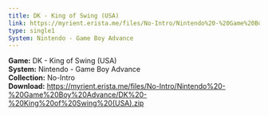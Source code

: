 ```yaml
---
title: DK - King of Swing (USA)
link: https://myrient.erista.me/files/No-Intro/Nintendo%20-%20Game%20Boy%20Advance/DK%20-%20King%20of%20Swing%20(USA).zip
type: single1
System: Nintendo - Game Boy Advance
---
```

<b>Game:</b> DK - King of Swing (USA)<br>
<b>System:</b> Nintendo - Game Boy Advance<br>
<b>Collection:</b> No-Intro<br>
<b>Download:</b> https://myrient.erista.me/files/No-Intro/Nintendo%20-%20Game%20Boy%20Advance/DK%20-%20King%20of%20Swing%20(USA).zip